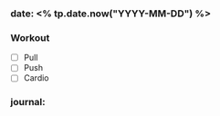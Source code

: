 ### date: <% tp.date.now("YYYY-MM-DD") %>

### Workout
- [ ] Pull
- [ ] Push
- [ ] Cardio

### journal:



